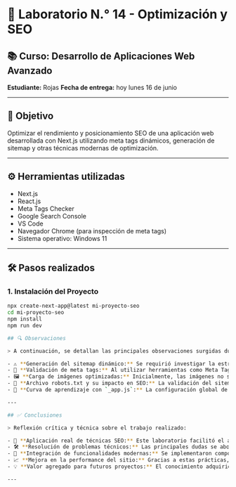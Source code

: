 # 🧪 Laboratorio N.° 14 - Optimización y SEO

## 📚 Curso: Desarrollo de Aplicaciones Web Avanzado   
**Estudiante:** Rojas
**Fecha de entrega:**  hoy lunes 16 de junio

---

## 🎯 Objetivo

Optimizar el rendimiento y posicionamiento SEO de una aplicación web desarrollada con Next.js utilizando meta tags dinámicos, generación de sitemap y otras técnicas modernas de optimización.

---

## ⚙️ Herramientas utilizadas

- Next.js
- React.js
- Meta Tags Checker
- Google Search Console
- VS Code
- Navegador Chrome (para inspección de meta tags)
- Sistema operativo: Windows 11

---

## 🛠️ Pasos realizados

### 1. Instalación del Proyecto
```bash
npx create-next-app@latest mi-proyecto-seo
cd mi-proyecto-seo
npm install
npm run dev

## 🔍 Observaciones

> A continuación, se detallan las principales observaciones surgidas durante el desarrollo del laboratorio:

- ⚠️ **Generación del sitemap dinámico:** Se requirió investigar la estructura XML adecuada y cómo Next.js maneja los endpoints en `/api` para generar un sitemap válido.
- 🧪 **Validación de meta tags:** Al utilizar herramientas como Meta Tags Checker, se detectaron errores en la sintaxis de algunas etiquetas OG (`og:description` y `og:image`), los cuales fueron corregidos tras una revisión del código.
- 🖼️ **Carga de imágenes optimizadas:** Inicialmente, las imágenes no se renderizaban correctamente debido a una ubicación errónea en la carpeta `/public`. Este error se solucionó reorganizando los archivos.
- 🔄 **Archivo robots.txt y su impacto en SEO:** La validación del sitemap en Google Search Console no funcionaba hasta que se utilizó la URL exacta del entorno de despliegue. Se corrigió la ruta y se volvió a validar exitosamente.
- 🧠 **Curva de aprendizaje con `_app.js`:** La configuración global de fuentes y estilos generó confusión inicialmente, pero fue comprendida tras revisar la documentación oficial y hacer pruebas controladas.

---

## ✅ Conclusiones

> Reflexión crítica y técnica sobre el trabajo realizado:

- 🚀 **Aplicación real de técnicas SEO:** Este laboratorio facilitó el aprendizaje práctico de cómo mejorar la indexación de sitios en buscadores usando herramientas propias de Next.js, sin depender de plugins externos.
- 🛠️ **Resolución de problemas técnicos:** Las principales dudas se abordaron utilizando la documentación oficial y realizando pruebas iterativas, lo que fomentó un enfoque autodidacta para solucionar errores del código.
- 🧩 **Integración de funcionalidades modernas:** Se implementaron componentes clave como meta tags dinámicos, sitemap automático, lazy loading y optimización de imágenes y fuentes, todos fundamentales en aplicaciones web profesionales.
- 📈 **Mejora en la performance del sitio:** Gracias a estas prácticas, la aplicación ahora tiene mejor tiempo de carga, estructura semántica clara y mejor compatibilidad con herramientas de analítica y posicionamiento.
- 💡 **Valor agregado para futuros proyectos:** El conocimiento adquirido no solo es aplicable a este laboratorio, sino que representa una base sólida para implementar SEO técnico en proyectos reales de frontend.

---
